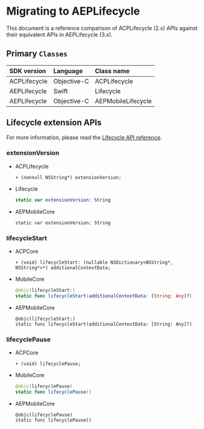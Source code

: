 # Migrating to AEPLifecycle

This document is a reference comparison of ACPLifecycle \(2.x\) APIs against their equivalent APIs in AEPLifecycle \(3.x\).

## Primary `Classes`

| SDK version | Language | Class name |
| :--- | :--- | :--- |
| ACPLifecycle | Objective-C | ACPLifecycle |
| AEPLifecycle | Swift | Lifecycle |
| AEPLifecycle | Objective-C | AEPMobileLifecycle |

## Lifecycle extension APIs

For more information, please read the [Lifecycle API reference](https://aep-sdks.gitbook.io/docs/foundation-extensions/mobile-core/lifecycle/lifecycle-api-reference).

### extensionVersion

* ACPLifecycle

  ```text
  + (nonnull NSString*) extensionVersion;
  ```

* Lifecycle

  ```swift
  static var extensionVersion: String
  ```

* AEPMobileCore

  ```text
  static var extensionVersion: String
  ```

### lifecycleStart

* ACPCore

  ```text
  + (void) lifecycleStart: (nullable NSDictionary<NSString*, NSString*>*) additionalContextData;
  ```

* MobileCore

  ```swift
  @objc(lifecycleStart:)
  static func lifecycleStart(additionalContextData: [String: Any]?)
  ```

* AEPMobileCore

  ```text
  @objc(lifecycleStart:)
  static func lifecycleStart(additionalContextData: [String: Any]?)
  ```

### lifecyclePause

* ACPCore

  ```text
  + (void) lifecyclePause;
  ```

* MobileCore

  ```swift
  @objc(lifecyclePause)
  static func lifecyclePause()
  ```

* AEPMobileCore

  ```text
  @objc(lifecyclePause)
  static func lifecyclePause()
  ```

